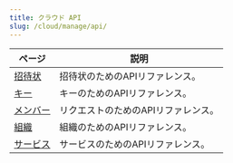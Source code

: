```yaml
---
title: クラウド API
slug: /cloud/manage/api/
---
```


| ページ               | 説明                             |
|---------------------|----------------------------------|
| [招待状](/cloud/manage/api/invitations-api-reference) | 招待状のためのAPIリファレンス。   |
| [キー](/cloud/manage/api/keys-api-reference)        | キーのためのAPIリファレンス。     |
| [メンバー](/cloud/manage/api/members-api-reference)      | リクエストのためのAPIリファレンス。 |
| [組織](/cloud/manage/api/organizations-api-reference) | 組織のためのAPIリファレンス。     |
| [サービス](/cloud/manage/api/services-api-reference)   | サービスのためのAPIリファレンス。  |
